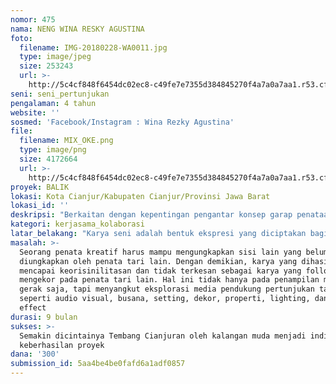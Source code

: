 ```yaml
---
nomor: 475
nama: NENG WINA RESKY AGUSTINA
foto:
  filename: IMG-20180228-WA0011.jpg
  type: image/jpeg
  size: 253243
  url: >-
    http://5c4cf848f6454dc02ec8-c49fe7e7355d384845270f4a7a0a7aa1.r53.cf2.rackcdn.com/4b68d7dd-8109-44b0-acfc-523e771eae17/IMG-20180228-WA0011.jpg
seni: seni_pertunjukan
pengalaman: 4 tahun
website: ''
sosmed: 'Facebook/Instagram : Wina Rezky Agustina'
file:
  filename: MIX_OKE.png
  type: image/png
  size: 4172664
  url: >-
    http://5c4cf848f6454dc02ec8-c49fe7e7355d384845270f4a7a0a7aa1.r53.cf2.rackcdn.com/1911f8ab-c224-4371-891d-3a73ba865221/MIX_OKE.png
proyek: BALIK
lokasi: Kota Cianjur/Kabupaten Cianjur/Provinsi Jawa Barat
lokasi_id: ''
deskripsi: "Berkaitan dengan kepentingan pengantar konsep garap penataan tari ini, akan dipaparkan gagasan secara sederhana bertolak dari pengalaman pribadi, di mana pengalaman pribadi tersebut adalah sebagai pijakan bahan apresiasi dalam garapan ini. Melalui pengalaman dalam masyarakat dan lingkungannya kemudian menemukan serta memberikan bentuk nyata kepada aspek-aspek dari penemuannya dengan makna kehidupan.\r\nKarena tanpa kita sadari seringkali mempunyai kesamaan dari penggarap satu dan lainnya. Banyak hal menarik yang bisa kita temukan dari sebuah pengalaman yang berhubungan dengan lingkungannya"
kategori: kerjasama_kolaborasi
latar_belakang: "Karya seni adalah bentuk ekspresi yang diciptakan bagi kita lewat indera dan dari perasaan kita yang paling dalam. Karena perasaan di sini memiliki perasaan yang lebih luas seperti sesuatu yang dirasakan dari hati baik itu kesenangan, kebahagiaan, maupun emosi yang muncul, lalu dibahasakan melalui sensasi gerak fisik.\r\nDisisi lain pengalaman adalah yang paling membentuk manusia dengan pengaruh masyarakat dan lingkungannya yang terdekat. Sehingga akan lebih mudah memunculkan ide atau gagasan yang dapat dituangkan melalui sebuah garapan tari tentunya dengan memberikan warna-warna baru seperti gerak, kostum, musik, bahkan property dan setting yang dihadirkan tentunya memberikan gerak yang bermakna dan isi menjadi suatu kesatuan"
masalah: >-
  Seorang penata kreatif harus mampu mengungkapkan sisi lain yang belum
  diungkapkan oleh penata tari lain. Dengan demikian, karya yang dihasilkan akan
  mencapai keorisinilitasan dan tidak terkesan sebagai karya yang follower yang
  mengekor pada penata tari lain. Hal ini tidak hanya pada penampilan medium
  gerak saja, tapi menyangkut eksplorasi media pendukung pertunjukan tari,
  seperti audio visual, busana, setting, dekor, properti, lighting, dan sound
  effect 
durasi: 9 bulan
sukses: >-
  Semakin dicintainya Tembang Cianjuran oleh kalangan muda menjadi indikator
  keberhasilan proyek
dana: '300'
submission_id: 5aa4be4be0fafd6a1adf0857
---
```

